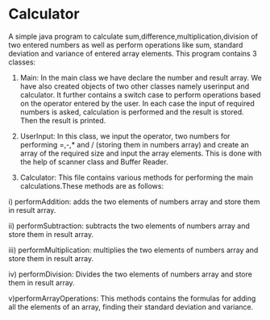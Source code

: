 # Calculator
A simple java program to calculate sum,difference,multiplication,division of two entered numbers as well as perform operations like sum, standard deviation and variance of entered array elements.
This program contains 3 classes:

1. Main: In the main class we have declare the number and result array. We have also created objects of two other classes namely userinput and calculator. It further contains a switch case to perform operations based on the operator entered by the user. In each case the input of required numbers is asked, calculation is performed and the result is stored. Then the result is printed.

2. UserInput: In this class, we input the operator, two numbers for performing =,-,* and / (storing them in numbers array) and create an array of the required size and input the array elements. This is done with the help of scanner class and Buffer Reader.

3. Calculator: This file contains various methods for performing the main calculations.These methods are as follows:

i) performAddition: adds the two elements of numbers array and store them in result array.

ii) performSubtraction: subtracts the two elements of numbers array and store them in result array.

iii) performMultiplication: multiplies the two elements of numbers array and store them in result array.

iv) performDivision: Divides the two elements of numbers array and store them in result array.

v)performArrayOperations: This methods contains the formulas for adding all the elements of an array, finding their standard deviation and variance.  
